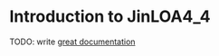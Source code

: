 # Introduction to JinLOA4_4

TODO: write [great documentation](http://jacobian.org/writing/what-to-write/)
